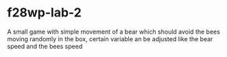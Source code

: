 # f28wp-lab-2
A small game with simple movement of a bear which should avoid the bees moving randomly in the box, certain variable an be adjusted like the bear speed and the bees speed
